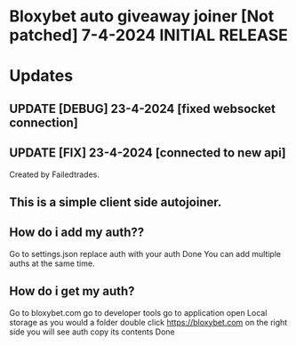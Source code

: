 # Bloxybet auto giveaway joiner [Not patched] 7-4-2024 INITIAL RELEASE

# Updates
## UPDATE [DEBUG] 23-4-2024 [fixed websocket connection]
## UPDATE [FIX] 23-4-2024 [connected to new api]

Created by Failedtrades.

## This is a simple client side autojoiner.

## How do i add my auth??
Go to settings.json
replace auth with your auth
Done
You can add multiple auths at the same time.

## How do i get my auth?
Go to bloxybet.com
go to developer tools
go to application
open Local storage as you would a folder
double click https://bloxybet.com
on the right side you will see auth
copy its contents
Done
